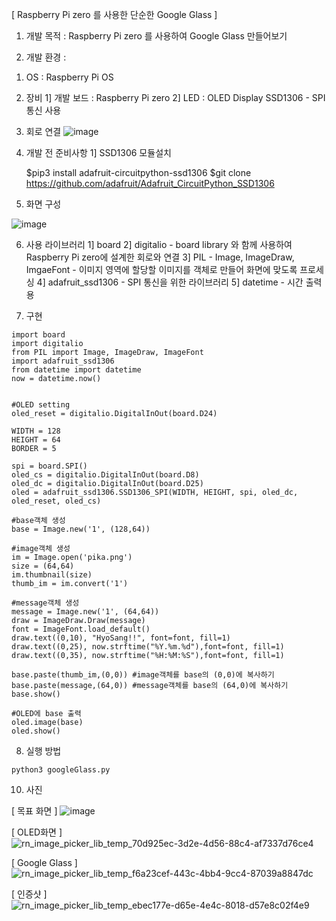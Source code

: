 [ Raspberry Pi zero 를 사용한 단순한 Google Glass  ]

1. 개발 목적 : Raspberry Pi zero 를 사용하여 Google Glass 만들어보기


2. 개발 환경 : 
  1) OS : Raspberry Pi OS

  2) 장비
    1] 개발 보드 : Raspberry Pi zero
    2] LED : OLED Display SSD1306 - SPI통신 사용
    
  3) 회로 연결 
    ![image](https://user-images.githubusercontent.com/57944215/201244393-f91300c6-abfd-465c-b910-fe0401f485ec.png)
    
  4) 개발 전 준비사항
   1] SSD1306 모듈설치
    
      $pip3 install adafruit-circuitpython-ssd1306
      $git clone https://github.com/adafruit/Adafruit_CircuitPython_SSD1306
      
  5) 화면 구성
  
  ![image](https://user-images.githubusercontent.com/57944215/201244595-5524f0ca-a84b-4913-856a-4b6e9ee98f40.png)
  
  
  6) 사용 라이브러리
    1] board
    2] digitalio - board library 와 함께 사용하여 Raspberry Pi zero에 설계한 회로와 연결
    3] PIL - Image, ImageDraw, ImgaeFont - 이미지 영역에 할당할 이미지를 객체로 만들어 화면에 맞도록 프로세싱
    4] adafruit_ssd1306 - SPI 통신을 위한 라이브러리
    5] datetime - 시간 출력용
    
    
  7) 구현

    import board
    import digitalio
    from PIL import Image, ImageDraw, ImageFont
    import adafruit_ssd1306
    from datetime import datetime
    now = datetime.now()


    #OLED setting
    oled_reset = digitalio.DigitalInOut(board.D24)

    WIDTH = 128
    HEIGHT = 64
    BORDER = 5

    spi = board.SPI()
    oled_cs = digitalio.DigitalInOut(board.D8)
    oled_dc = digitalio.DigitalInOut(board.D25)
    oled = adafruit_ssd1306.SSD1306_SPI(WIDTH, HEIGHT, spi, oled_dc, oled_reset, oled_cs)

    #base객체 생성
    base = Image.new('1', (128,64))

    #image객체 생성
    im = Image.open('pika.png')
    size = (64,64)
    im.thumbnail(size)
    thumb_im = im.convert('1') 

    #message객체 생성
    message = Image.new('1', (64,64)) 
    draw = ImageDraw.Draw(message)
    font = ImageFont.load_default()
    draw.text((0,10), "HyoSang!!", font=font, fill=1)
    draw.text((0,25), now.strftime("%Y.%m.%d"),font=font, fill=1)
    draw.text((0,35), now.strftime("%H:%M:%S"),font=font, fill=1) 

    base.paste(thumb_im,(0,0)) #image객체를 base의 (0,0)에 복사하기
    base.paste(message,(64,0)) #message객체를 base의 (64,0)에 복사하기
    base.show()

    #OLED에 base 출력
    oled.image(base)
    oled.show()
    
  8) 실행 방법 
  
    python3 googleGlass.py 
    
    
  10) 사진

  [ 목표 화면 ]
  ![image](https://user-images.githubusercontent.com/57944215/201246510-53dbb819-7faf-4c55-a575-ba9a887b3999.png)

  [ OLED화면 ]
  ![rn_image_picker_lib_temp_70d925ec-3d2e-4d56-88c4-af7337d76ce4](https://user-images.githubusercontent.com/57944215/201246162-09552d25-ff98-4d14-9b35-474adfa94c93.jpg)
  
  [ Google Glass ] 
![rn_image_picker_lib_temp_f6a23cef-443c-4bb4-9cc4-87039a8847dc](https://user-images.githubusercontent.com/57944215/201246202-bfafaa58-34f5-4f16-81b8-40461ddd7373.jpg)

  [ 인증샷 ] 
![rn_image_picker_lib_temp_ebec177e-d65e-4e4c-8018-d57e8c02f4e9](https://user-images.githubusercontent.com/57944215/201246242-e467e65e-36e0-44e9-beaa-fb09d8be67ad.jpg)



    
